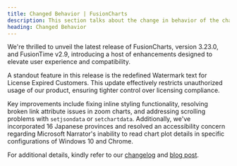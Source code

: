 ```yaml
---
title: Changed Behavior | FusionCharts
description: This section talks about the change in behavior of the charts with the latest released version.
heading: Changed Behavior
---
```


We're thrilled to unveil the latest release of FusionCharts, version 3.23.0, and FusionTime v2.9, introducing a host of enhancements designed to elevate user experience and compatibility.

A standout feature in this release is the redefined Watermark text for License Expired Customers. This update effectively restricts unauthorized usage of our product, ensuring tighter control over licensing compliance.

Key improvements include fixing inline styling functionality, resolving broken link attribute issues in zoom charts, and addressing scrolling problems with `setjsondata` or `setchartdata`. Additionally, we've incorporated 16 Japanese provinces and resolved an accessibility concern regarding Microsoft Narrator's inability to read chart plot details in specific configurations of Windows 10 and Chrome.

For additional details, kindly refer to our [changelog](https://www.fusioncharts.com/dev/upgrading/change-log/) and [blog post](https://www.fusioncharts.com/blog/fusioncharts-v3-23-and-fusiontime-v2-9-elevating-data-visualization-to-new-heights/). 
